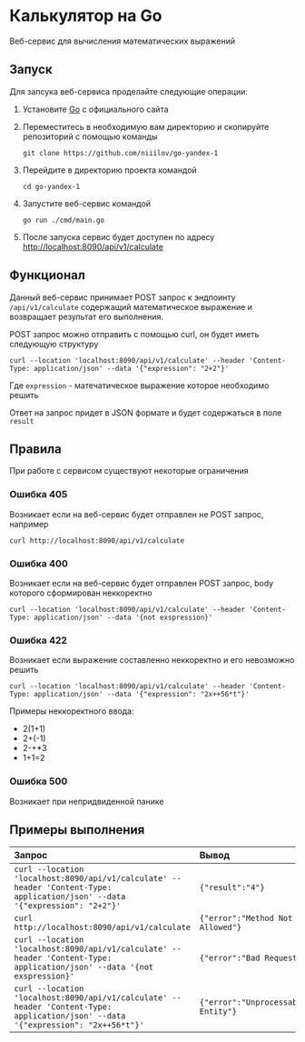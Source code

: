 # Калькулятор на Go
Веб-сервис для вычисления математических выражений

## Запуск
Для запсука веб-сервиса проделайте следующие операции:
1. Установите [Go](https://go.dev/) с официального сайта

2. Переместитесь в необходимую вам директорию и скопируйте репозиторий с помощью команды
    ```
    git clone https://github.com/niiilov/go-yandex-1
    ```

3. Перейдите в директорию проекта командой
    ```
    cd go-yandex-1
    ```

4. Запустите веб-сервис командой
    ```
    go run ./cmd/main.go
    ```

5. После запуска сервис будет доступен по адресу [http://localhost:8090/api/v1/calculate](http://localhost:8090/api/v1/calculate)

## Функционал
Данный веб-сервис принимает POST запрос к эндпоинту `/api/v1/calculate` содержащий математическое выражение и возвращает результат его выполнения.

POST запрос можно отправить с помощью curl, он будет иметь следующую структуру

```
curl --location 'localhost:8090/api/v1/calculate' --header 'Content-Type: application/json' --data '{"expression": "2+2"}'
```

Где `expression` - матечатическое выражение которое необходимо решить

Ответ на запрос придет в JSON формате и будет содержаться в поле `result`

## Правила
При работе с сервисом существуют некоторые ограничения

### Ошибка 405
Возникает если на веб-сервис будет отправлен не POST запрос, например 
```
curl http://localhost:8090/api/v1/calculate
```

### Ошибка 400
Возникает если на веб-сервис будет отправлен POST запрос, body которого сформирован неккоректно
```
curl --location 'localhost:8090/api/v1/calculate' --header 'Content-Type: application/json' --data '{not exspression}'
```

### Ошибка 422
Возникает если выражение составленно неккоректно и его невозможно решить
```
curl --location 'localhost:8090/api/v1/calculate' --header 'Content-Type: application/json' --data '{"expression": "2x++56*t"}'
```
Примеры неккоректного ввода:
- 2(1+1)
- 2+(-1)
- 2-+*3
- 1+1=2

### Ошибка 500
Возникает при непридвиденной панике

## Примеры выполнения

|Запрос|Вывод|Статус|
|:-|:-|:-:|
|`curl --location 'localhost:8090/api/v1/calculate' --header 'Content-Type: application/json' --data '{"expression": "2+2"}'`|`{"result":"4"}`|200|
|`curl http://localhost:8090/api/v1/calculate`|`{"error":"Method Not Allowed"}`|405|
|`curl --location 'localhost:8090/api/v1/calculate' --header 'Content-Type: application/json' --data '{not exspression}'`|`{"error":"Bad Request"}`|400|
|`curl --location 'localhost:8090/api/v1/calculate' --header 'Content-Type: application/json' --data '{"expression": "2x++56*t"}'`|`{"error":"Unprocessable Entity"}`|422|
